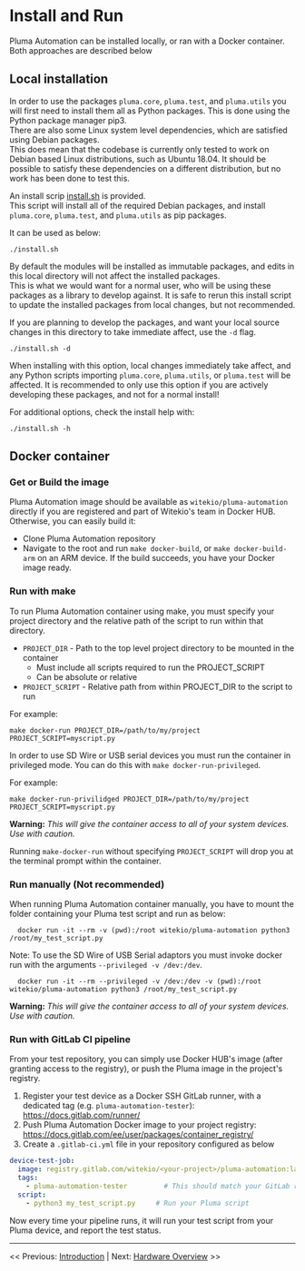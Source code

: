 # Install and Run

Pluma Automation can be installed locally, or ran with a Docker container. Both approaches are described below

## Local installation

In order to use the packages `pluma.core`, `pluma.test`, and `pluma.utils` you will first need to install them all as Python packages.
This is done using the Python package manager pip3.  
There are also some Linux system level dependencies, which are satisfied using Debian packages.  
This does mean that the codebase is currently only tested to work on Debian based Linux distributions, such as Ubuntu 18.04.
It should be possible to satisfy these dependencies on a different distribution, but no work has been done to test this.  

An install scrip [install.sh](install.sh) is provided.  
This script will install all of the required Debian packages, and install `pluma.core`, `pluma.test`, and `pluma.utils` as pip packages.  

It can be used as below:

``` shell
./install.sh
```

By default the modules will be installed as immutable packages, and edits in this local directory will not affect the installed packages.  
This is what we would want for a normal user, who will be using these packages as a library to develop against.
It is safe to rerun this install script to update the installed packages from local changes, but not recommended.

If you are planning to develop the packages, and want your local source changes in this directory to take immediate affect, use the `-d` flag.

```shell
./install.sh -d
```

When installing with this option, local changes immediately take affect, and any Python scripts importing `pluma.core`, `pluma.utils`, or `pluma.test` will be affected.
It is recommended to only use this option if you are actively developing these packages, and not for a normal install!

For additional options, check the install help with:

```shell
./install.sh -h
```

## Docker container

### Get or Build the image

Pluma Automation image should be available as `witekio/pluma-automation` directly if you are registered and part of Witekio's team in Docker HUB. Otherwise, you can easily build it:

* Clone Pluma Automation repository
* Navigate to the root and run `make docker-build`, or `make docker-build-arm` on an ARM device. If the build succeeds, you have your Docker image ready.

### Run with make

To run Pluma Automation container using make, you must specify your project directory and the relative path of the script to run within that directory.

* `PROJECT_DIR` - Path to the top level project directory to be mounted in the container
  * Must include all scripts required to run the PROJECT_SCRIPT
  * Can be absolute or relative
* `PROJECT_SCRIPT` - Relative path from within PROJECT_DIR to the script to run

For example:

```shell
make docker-run PROJECT_DIR=/path/to/my/project PROJECT_SCRIPT=myscript.py
```

In order to use SD Wire or USB serial devices you must run the container in privileged mode.
You can do this with `make docker-run-privileged`.

For example:

```shell
make docker-run-privilidged PROJECT_DIR=/path/to/my/project PROJECT_SCRIPT=myscript.py
```

**Warning:** _This will give the container access to all of your system devices. Use with caution._

Running `make-docker-run` without specifying `PROJECT_SCRIPT` will drop you at the terminal prompt within the container.

### Run manually (Not recommended)

When running Pluma Automation container manually, you have to mount the folder containing your Pluma test script and run as below:

```shell
  docker run -it --rm -v (pwd):/root witekio/pluma-automation python3 /root/my_test_script.py
```

Note: To use the SD Wire of USB Serial adaptors you must invoke docker run with the arguments `--privileged -v /dev:/dev`.

```shell
  docker run -it --rm --privileged -v /dev:/dev -v (pwd):/root witekio/pluma-automation python3 /root/my_test_script.py
```

**Warning:** _This will give the container access to all of your system devices. Use with caution._

### Run with GitLab CI pipeline

From your test repository, you can simply use Docker HUB's image (after granting access to the registry), or push the Pluma image in the project's registry.

1. Register your test device as a Docker SSH GitLab runner, with a dedicated tag (e.g. `pluma-automation-tester`): https://docs.gitlab.com/runner/
1. Push Pluma Automation Docker image to your project registry: https://docs.gitlab.com/ee/user/packages/container_registry/
1. Create a `.gitlab-ci.yml` file in your repository configured as below

```yml
device-test-job:
  image: registry.gitlab.com/witekio/<your-project>/pluma-automation:latest
  tags:
    - pluma-automation-tester         # This should match your GitLab runner tag
  script:
    - python3 my_test_script.py     # Run your Pluma script
```

Now every time your pipeline runs, it will run your test script from your Pluma device, and report the test status.
___

<< Previous: [Introduction](./1-introduction.md) |
Next: [Hardware Overview](./3-hardware_overview.md) >>
